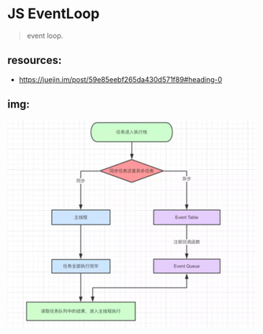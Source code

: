 # JS EventLoop
> event loop.

## resources:
+ https://juejin.im/post/59e85eebf265da430d571f89#heading-0

## img:
![](2018-01-24-12-24-43.png)